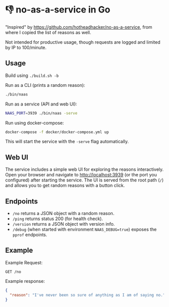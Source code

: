 # 👎 no-as-a-service in Go

"Inspired" by <https://github.com/hotheadhacker/no-as-a-service>, from where I copied the list of reasons as well.

Not intended for productive usage, though requests are logged and limited by IP to 100/minute.

## Usage


Build using `./build.sh -b`

Run as a CLI (prints a random reason):

```sh
./bin/naas
```

Run as a service (API and web UI):

```sh
NAAS_PORT=3939 ./bin/naas -serve
```

Run using docker-compose:

```sh
docker-compose -f docker/docker-compose.yml up
```

This will start the service with the `-serve` flag automatically.

## Web UI

The service includes a simple web UI for exploring the reasons interactively. Open your browser and navigate to [http://localhost:3939](http://localhost:3939) (or the port you configured) after starting the service. The UI is served from the root path (`/`) and allows you to get random reasons with a button click.

## Endpoints

- `/no` returns a JSON object with a random reason.
- `/ping` returns status 200 (for health check).
- `/version` returns a JSON object with version info.
- `/debug` (when started with environment `NAAS_DEBUG=true`) exposes the `pprof` endpoints.

## Example

Example Request:

```http
GET /no
```

Example response:

```json
{
  "reason": "I've never been so sure of anything as I am of saying no." 
}
```
